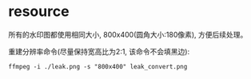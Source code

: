 resource
===

所有的水印图都使用相同大小, 800x400(圆角大小:180像素), 方便后续处理。

重建分辨率命令(尽量保持宽高比为2:1, 该命令不会填黑边): 

```shell
ffmpeg -i ./leak.png -s "800x400" leak_convert.png
```